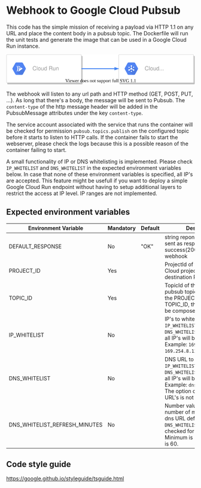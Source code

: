 # Webhook to Google Cloud Pubsub
This code has the simple mission of receiving a payload via HTTP 1.1 on any URL and place the content body in a pubsub topic.
The Dockerfile will run the unit tests and generate the image that can be used in a Google Cloud Run instance.

![](documentation/run_to_pubsub.svg)

The webhook will listen to any url path and HTTP method (GET, POST, PUT, ...). As long that there's a body, the message will be sent to Pubsub. The `content-type` of the http message header will be added in the PubsubMessage attributes under the key `content-type`.

The service account associated with the service that runs the container will be checked for permission `pubsub.topics.publish` on the configured topic before it starts to listen to HTTP calls. If the container fails to start the webserver, please check the logs because this is a possible reason of the container failing to start.

A small functionality of IP or DNS whitelisting is implemented. Please check `IP_WHITELIST` and `DNS_WHITELIST` in the expected environment variables below. In case that none of these environment variables is specified, all IP's are accepted. This feature might be usefull if you want to deploy a simple Google Cloud Run endpoint without having to setup additional layers to restrict the access at IP level. IP ranges are not implemented.

## Expected environment variables

|Environment Variable|Mandatory|Default|Description|
|--------------------|---------|-------|-----------|
|DEFAULT_RESPONSE|No|"OK"|string reponse that will be sent as response body on success(200) call of the webhook|
|PROJECT_ID|Yes||ProjectId of the Google Cloud project that the destination Pubsub is in|
|TOPIC_ID|Yes||TopicId of the destination pubsub topic. Internally, with the PROJECT_ID and TOPIC_ID, the topic name will be composed|
|IP_WHITELIST|No||IP's to whitelist. If `IP_WHITELIST` nor `DNS_WHITELIST` are specified, all IP's will be accepted. Example: `169.254.8.128` or `169.254.8.129;169.254.8.129`|
|DNS_WHITELIST|No||DNS URL to whitelist. If `IP_WHITELIST` nor `DNS_WHITELIST` are specified, all IP's will be accepted. Example: `dns.google.com`. The option of multiple DNS URL's is not implemented.|
|DNS_WHITELIST_REFRESH_MINUTES|No||Number value with the number of minutes that the dns URL defined in `DNS_WHITELIST` should be checked for IP's to whitelist. Minimum is 1, recomended is 60.|
 
## Code style guide
https://google.github.io/styleguide/tsguide.html
